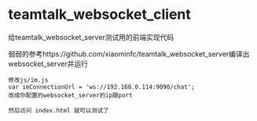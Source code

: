 # teamtalk_websocket_client
给teamtalk_websocket_server测试用的前端实现代码

弱弱的参考https://github.com/xiaominfc/teamtalk_websocket_server编译出websocket_server并运行

```
修改js/im.js 
var imConnectionUrl = 'ws://192.168.0.114:9090/chat';
改成你配置的websocket_server的ip跟port

然后访问 index.html 就可以测试了
```

